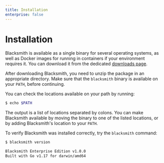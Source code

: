 ```yaml
---
title: Installation
enterprise: false
---
```


# Installation

Blacksmith is available as a single binary for several operating systems, as well
as Docker images for running in containers if your environment requires it. You
can download it from the dedicated [downloads page](/blacksmith/downloads).

After downloading Blacksmith, you need to unzip the package in an appropriate
directory. Make sure that the `blacksmith` binary is available on your `PATH`,
before continuing.

You can check the locations available on your path by running:
```bash
$ echo $PATH
```

The output is a list of locations separated by colons. You can make Blacksmith
available by moving the binary to one of the listed locations, or by adding
Blacksmith's location to your `PATH`.

To verify Blacksmith was installed correctly, try the `blacksmith` command:
```bash
$ blacksmith version

Blacksmith Enterprise Edition v1.0.0
Built with Go v1.17 for darwin/amd64
```

